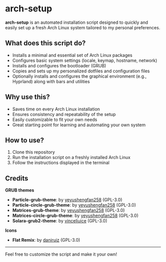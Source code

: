 # arch-setup

**arch-setup** is an automated installation script designed to quickly and easily set up a fresh Arch Linux system tailored to my personal preferences.

## What does this script do?

- Installs a minimal and essential set of Arch Linux packages
- Configures basic system settings (locale, keymap, hostname, network)
- Installs and configures the bootloader (GRUB)
- Copies and sets up my personalized dotfiles and configuration files
- Optionally installs and configures the graphical environment (e.g., Hyprland) along with bars and utilities

## Why use this?

- Saves time on every Arch Linux installation
- Ensures consistency and repeatability of the setup
- Easily customizable to fit your own needs
- Great starting point for learning and automating your own system

## How to use?

1. Clone this repository
2. Run the installation script on a freshly installed Arch Linux
3. Follow the instructions displayed in the terminal

## Credits

**GRUB themes**
- **Particle-grub-theme**: by [yeyushengfan258](https://github.com/yeyushengfan258/Particle-grub-theme) (GPL-3.0)
- **Particle-circle-grub-theme**: by [yeyushengfan258](https://github.com/yeyushengfan258/Particle-circle-grub-theme) (GPL-3.0)
- **Matrices-grub-theme**: by [yeyushengfan258](https://github.com/yeyushengfan258/Matrix-grub-theme) (GPL-3.0)
- **Matrices-circle-grub-theme**: by [yeyushengfan258](https://github.com/yeyushengfan258/Matrix-circle-grub-theme) (GPL-3.0)
- **Solara-grub2-theme**: by [vinceliuice](https://github.com/vinceliuice/Solara-grub2-theme) (GPL-3.0)

**Icons**
- **Flat Remix**: by [daniruiz](https://github.com/daniruiz/Flat-Remix) (GPL-3.0)

---

Feel free to customize the script and make it your own!
